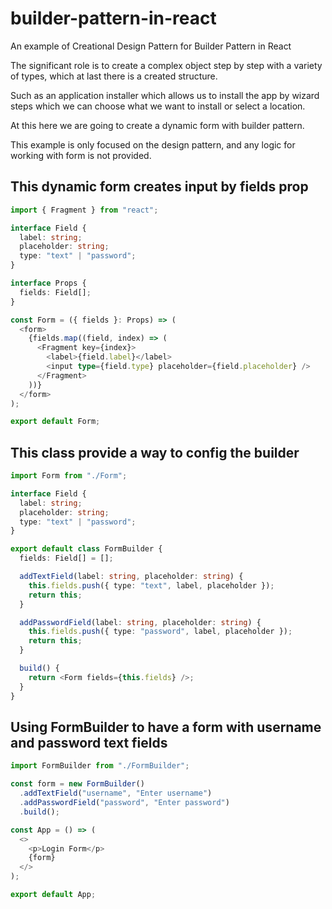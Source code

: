 # builder-pattern-in-react
An example of Creational Design Pattern for Builder Pattern in React

The significant role is to create a complex object step by step with a variety of types, which at last there is a created structure.

Such as an application installer which allows us to install the app by wizard steps which we can choose what we want to install or select a location.

At this here we are going to create a dynamic form with builder pattern.

This example is only focused on the design pattern, and any logic for working with form is not provided.

## This dynamic form creates input by fields prop

```ts
import { Fragment } from "react";

interface Field {
  label: string;
  placeholder: string;
  type: "text" | "password";
}

interface Props {
  fields: Field[];
}

const Form = ({ fields }: Props) => (
  <form>
    {fields.map((field, index) => (
      <Fragment key={index}>
        <label>{field.label}</label>
        <input type={field.type} placeholder={field.placeholder} />
      </Fragment>
    ))}
  </form>
);

export default Form;
```

## This class provide a way to config the builder
```ts
import Form from "./Form";

interface Field {
  label: string;
  placeholder: string;
  type: "text" | "password";
}

export default class FormBuilder {
  fields: Field[] = [];

  addTextField(label: string, placeholder: string) {
    this.fields.push({ type: "text", label, placeholder });
    return this;
  }

  addPasswordField(label: string, placeholder: string) {
    this.fields.push({ type: "password", label, placeholder });
    return this;
  }

  build() {
    return <Form fields={this.fields} />;
  }
}
```

## Using FormBuilder to have a form with username and password text fields

```ts
import FormBuilder from "./FormBuilder";

const form = new FormBuilder()
  .addTextField("username", "Enter username")
  .addPasswordField("password", "Enter password")
  .build();

const App = () => (
  <>
    <p>Login Form</p>
    {form}
  </>
);

export default App;
```
